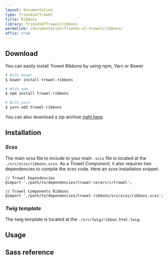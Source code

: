 ```yaml
---
layout: documentation
type: friendsoftrowel
title: Ribbons
library: friendsOfTrowel/ribbons
permalink: /documentation/friends-of-trowel/ribbons/
affix: true
---
```


## Download

You can easily install *Trowel Ribbons* by using npm, Yarn or Bower

```bash
# With bower
$ bower install trowel-ribbons

# With npm
$ npm install trowel-ribbons

# With yarn
$ yarn add trowel-ribbons
```

You can also download a zip archive [right here](https://github.com/FriendsOfTrowel/Ribbons/archive/master.zip).


## Installation

### *Scss*
The main scss file to include to your main `.scss` file is located at the `./src/scss/ribbons.scss`. As a *Trowel Component*, it also requires two dependencies to compile the *scss* code. Here an *scss* installation snippet.

```
// Trowel Dependencies
@import './path/to/dependencies/trowel-core/src/trowel';

// Trowel Components Ribbons
@import './path/to/dependencies/trowel-ribbons/src/scss/ribbons.scss';
```


### *Twig template*
The twig template is located at the `./src/twig/ribbon.html.twig`.

## Usage

## Sass reference